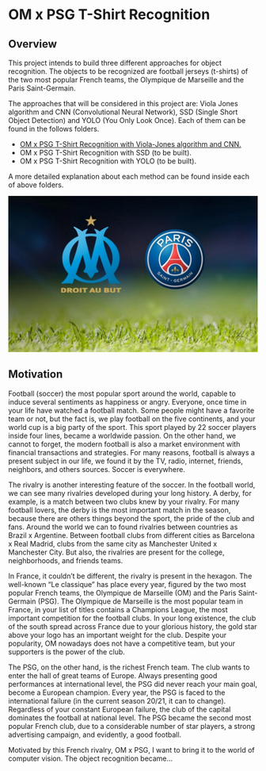 # OM x PSG T-Shirt Recognition

## Overview

This project intends to build three different approaches for object recognition. The objects to be recognized are football jerseys (t-shirts) of the two most popular French teams, the Olympique de Marseille and the Paris Saint-Germain.

The approaches that will be considered in this project are: Viola Jones algorithm and CNN (Convolutional Neural Network), SSD (Single Short Object Detection) and YOLO (You Only Look Once). Each of them can be found in the follows folders.

- [OM x PSG T-Shirt Recognition with Viola-Jones algorithm and CNN.](https://github.com/IgorMeloS/OMxPSG-T-Shirt-Recognition/tree/main/OMxPSG_T-Shirt_Recognition_with_ViolaJones_and_CNN.)
- OM x PSG T-Shirt Recognition with SSD (to be built).
- OM x PSG T-Shirt Recognition with YOLO (to be built).

A more detailed explanation about each method can be found inside each of above folders.

![OM x PSG T-Shirt Recognition!](Image/om-psg-classico.jpg "OM x PSG")

## Motivation

Football (soccer) the most popular sport around the world, capable to induce several sentiments as happiness or angry. Everyone, once time in your life have watched a football match. Some people might have a favorite team or not, but the fact is, we play football on the five continents, and your world cup is a big party of the sport. This sport played by 22 soccer players inside four lines, became a worldwide passion. On the other hand, we cannot to forget, the modern football is also a market environment with financial transactions and strategies. For many reasons, football is always a present subject in our life, we found it by the TV, radio, internet, friends, neighbors, and others sources. Soccer is everywhere.

The rivalry is another interesting feature of the soccer. In the football world, we can see many rivalries developed during your long history. A derby, for example, is a match between two clubs knew by your rivalry. For many football lovers, the derby is the most important match in the season, because there are others things beyond the sport, the pride of the club and fans. Around the world we can to found rivalries between countries as Brazil x Argentine. Between football clubs from different cities as Barcelona x Real Madrid, clubs from the same city as Manchester United x Manchester City. But also, the rivalries are present for the college, neighborhoods, and friends teams.

In France, it couldn’t be different, the rivalry is present in the hexagon. The well-known “Le classique” has place every year, figured by the two most popular French teams, the Olympique de Marseille (OM) and the Paris Saint-Germain (PSG). The Olympique de Marseille is the most popular team in France, in your list of titles contains a Champions League, the most important competition for the football clubs. In your long existence, the club of the south spread across France due to your glorious history, the gold star above your logo has an important weight for the club. Despite your popularity, OM nowadays does not have a competitive team, but your supporters is the power of the club.


The PSG, on the other hand, is the richest French team. The club wants to enter the hall of great teams of Europe. Always presenting good performances at international level, the PSG did never reach your main goal, become a European champion. Every year, the PSG is faced to the international failure (in the current season 20/21, it can to change). Regardless of your constant European failure, the club of the capital dominates the football at national level. The PSG became the second most popular French club, due to a considerable number of star players, a strong advertising campaign, and evidently, a good football.

Motivated by this French rivalry, OM x PSG, I want to bring it to the world of computer vision. The object recognition became...
